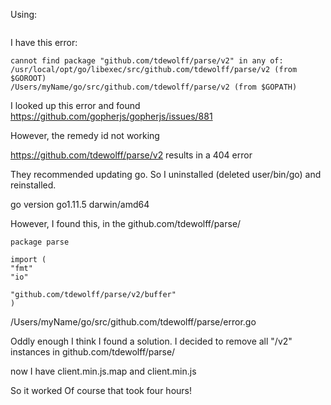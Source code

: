 Using: 
```$ gopherjs build --verbose -m -o $GOPHERFACE_APP_ROOT/static/js/client.min.js

```
I have this error:
```
cannot find package "github.com/tdewolff/parse/v2" in any of:
/usr/local/opt/go/libexec/src/github.com/tdewolff/parse/v2 (from $GOROOT)
/Users/myName/go/src/github.com/tdewolff/parse/v2 (from $GOPATH)
```


I looked up this error and found https://github.com/gopherjs/gopherjs/issues/881


However, the remedy id not working


https://github.com/tdewolff/parse/v2 results in a 404 error

They recommended updating go. So I uninstalled (deleted user/bin/go) and reinstalled.

go version go1.11.5 darwin/amd64

However, I found this, in the github.com/tdewolff/parse/
```
package parse

import (
"fmt"
"io"

"github.com/tdewolff/parse/v2/buffer"
)
```
/Users/myName/go/src/github.com/tdewolff/parse/error.go

Oddly enough I think I found a solution. I decided to remove all "/v2" instances in github.com/tdewolff/parse/


now I have client.min.js.map and client.min.js

So it worked
Of course that took four hours!  


